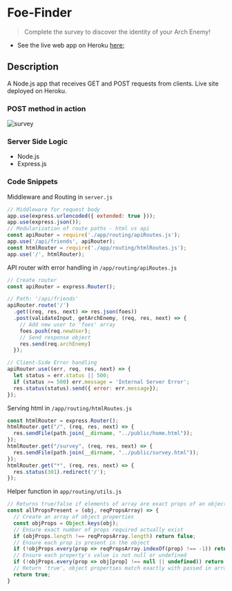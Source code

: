 # Foe-Finder

> Complete the survey to discover the identity of your Arch Enemy!

* See the live web app on Heroku [here](https://sleepy-crag-44280.herokuapp.com/);

## Description

A Node.js app that receives GET and POST requests from clients. Live site deployed on Heroku.

### POST method in action

![survey](https://user-images.githubusercontent.com/26657982/38761825-f96ea4bc-3f53-11e8-8b30-ecbdc1903b35.gif)

### Server Side Logic

* Node.js
* Express.js

### Code Snippets

Middleware and Routing in ```server.js```

```js
// Middleware for request body
app.use(express.urlencoded({ extended: true }));
app.use(express.json());
// Modularization of route paths - html vs api
const apiRouter = require('./app/routing/apiRoutes.js');
app.use('/api/friends', apiRouter);
const htmlRouter = require('./app/routing/htmlRoutes.js');
app.use('/', htmlRouter);
```

API router with error handling in ```/app/routing/apiRoutes.js```

```js
// Create router
const apiRouter = express.Router();

// Path: '/api/friends'
apiRouter.route('/')
  .get((req, res, next) => res.json(foes))
  .post(validateInput, getArchEnemy, (req, res, next) => {
    // Add new user to 'foes' array
    foes.push(req.newUser);
    // Send response object
    res.send(req.archEnemy)
  });

// Client-Side Error handling
apiRouter.use((err, req, res, next) => {
  let status = err.status || 500;
  if (status >= 500) err.message = 'Internal Server Error';
  res.status(status).send({ error: err.message});
});
```

Serving html in ```/app/routing/htmlRoutes.js```

```js
const htmlRouter = express.Router();
htmlRouter.get("/", (req, res, next) => {
  res.sendFile(path.join(__dirname, "../public/home.html"));
});
htmlRouter.get("/survey", (req, res, next) => {
  res.sendFile(path.join(__dirname, "../public/survey.html"));
});
htmlRouter.get("*", (req, res, next) => {
  res.status(301).redirect('/');
});
```

Helper function in ```app/routing/utils.js```

```js
// Returns true/false if elements of array are exact props of an object
const allPropsPresent = (obj, reqPropsArray) => {
  // Create an array of object properties
  const objProps = Object.keys(obj);
  // Ensure exact number of props required actually exist
  if (objProps.length !== reqPropsArray.length) return false;
  // Ensure each prop is present in the object
  if (!objProps.every(prop => reqPropsArray.indexOf(prop) !== -1)) return false;
  // Ensure each property's value is not null or undefined
  if (!objProps.every(prop => obj[prop] !== null || undefined)) return false;
  // Return 'true', object properties match exactly with passed in array
  return true;
}
```